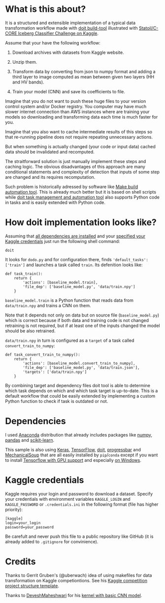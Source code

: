 # What is this about?

It is a structured and extensible implementation of a typical data transformation workflow made with [doit build-tool](http://pydoit.org/) illustrated with [Statoil/C-CORE Iceberg Classifier Challenge on Kaggle](https://www.kaggle.com/c/statoil-iceberg-classifier-challenge).

Assume that your have the following workflow:

1. Download archives with datasets from Kaggle website.

2. Unzip them.

3. Transform data by converting from json to numpy format and adding a third layer to image computed as mean between given two layers (HH and HV bands).

4. Train your model (CNN) and save its coefficients to file.

Imagine that you do not want to push these huge files to your version control system and/or Docker registry. You computer may have much slower internet connection than AWS instances where are training your models so downloading and transforming data each time is much faster for you. 

Imagine that you also want to cache intermediate results of this steps so that re-running pipeline does not require repeating unnecessary actions.

But when something is actually changed (your code or input data) cached data should be invalidated and recomputed.

The straitforward solution is just manually implement these steps and caching logic. The obvious disadvantages of this approach are many conditional statements and complexity of detection that inputs of some step are changed and its requires recomputation.

Such problem is historically adressed by software like [Make build automation tool](https://en.wikipedia.org/wiki/Make_(software)). This is already much better but it is based on shell scripts while [doit task management and automation tool](http://pydoit.org/) also supports Python code in tasks and is easily extended with Python code.

# How doit implementation looks like?

Assuming that [all dependencies are installed](README.md#dependencies) and your [specified your Kaggle credentials](README.md#kaggle-credentials) just run the following shell command:

```
doit
```

It looks for `dodo.py` and for configuration there, finds `'default_tasks': ['train']` and launches a task called `train`. Its defenition looks like:

```
def task_train():
    return {
        'actions': [baseline_model.train],
        'file_dep': ['baseline_model.py', 'data/train.npy']
    }
```

`baseline_model.train` is a Python function that reads data from `data/train.npy` and trains a CNN on them. 

Note that it depends not only on data but on source file (`baseline_model.py`) which is correct because if both data and training code is not changed retraining is not required, but if at least one of the inputs changed the model should be also retrained.

`data/train.npy` in turn is configured as a `target` of a task called `convert_train_to_numpy`:

```
def task_convert_train_to_numpy():
    return {
        'actions': [baseline_model.convert_train_to_numpy],
        'file_dep': ['baseline_model.py', 'data/train.json'],
        'targets': ['data/train.npy']
    }
```

By combining target and dependency files doit tool is able to determine which task depends on which and which task target is up-to-date. This is a default workflow that could be easily extended by implementing a custom Python function to check if task is outdated or not.

# Dependencies

I used [Anaconda](https://anaconda.org/anaconda/python) distribution that already includes packages like [numpy](https://github.com/numpy/numpy), [pandas](https://github.com/pandas-dev/pandas) and [scikit-learn](https://github.com/scikit-learn/scikit-learn).

This sample is also using [Keras](https://github.com/fchollet/keras), [TensorFlow](https://github.com/tensorflow/tensorflow), [doit](https://github.com/pydoit/doit), [progressbar](https://github.com/WoLpH/python-progressbar) and [MechanicalSoup](https://github.com/MechanicalSoup/MechanicalSoup) that are all easily installed by `pip`/`conda` except if you want to install [Tensorflow with GPU support](https://www.tensorflow.org/install/) and especially [on Windows](https://www.tensorflow.org/install/install_windows).

# Kaggle credentials

Kaggle requires your login and password to download a dataset. Specify your credentials with environment variables `KAGGLE_LOGIN` and `KAGGLE_PASSWORD` or `.credentials.ini` in the following format (file has higher priority):

```
[kaggle]
login=your_login
password=your_password
```

Be carefult and never push this file to a public repository like GitHub (it is already added to `.gitignore` for convinience).

# Credits

Thanks to Gerrit Gruben's (@uberwach) idea of using makefiles for data transformation on Kaggle competiontions. See his [Kaggle competition project structure template](https://github.com/uberwach/cookiecutter-kaggle).

Thanks to [DeveshMaheshwari](https://www.kaggle.com/devm2024) for his [kernel with basic CNN model](https://www.kaggle.com/devm2024/keras-model-for-beginners-0-210-on-lb-eda-r-d/notebook).

